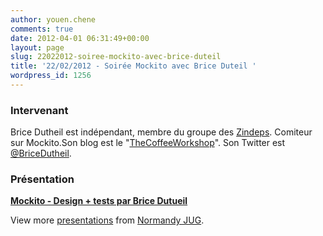 ```yaml
---
author: youen.chene
comments: true
date: 2012-04-01 06:31:49+00:00
layout: page
slug: 22022012-soiree-mockito-avec-brice-duteil
title: '22/02/2012 - Soirée Mockito avec Brice Duteil '
wordpress_id: 1256
---
```


### Intervenant





Brice Dutheil est indépendant, membre du groupe des [Zindeps](). Comiteur sur Mockito.Son blog est le "[TheCoffeeWorkshop](http://blog.arkey.fr/)". Son Twitter est [@BriceDutheil](https://twitter.com/#!/BriceDutheil).





### Présentation




**[Mockito - Design + tests par Brice Dutueil](http://www.slideshare.net/normandyjug/mockito-design-tests-par-brice-dutueil)**

View more [presentations](http://www.slideshare.net/) from [Normandy JUG](http://www.slideshare.net/normandyjug).
